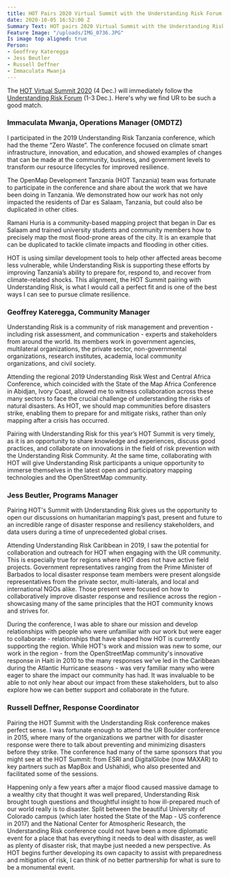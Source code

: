 ```yaml
---
title: HOT Pairs 2020 Virtual Summit with the Understanding Risk Forum 2020
date: 2020-10-05 16:52:00 Z
Summary Text: HOT pairs 2020 Virtual Summit with the Understanding Risk Forum 2020
Feature Image: "/uploads/IMG_0736.JPG"
Is image top aligned: true
Person:
- Geoffrey Kateregga
- Jess Beutler
- Russell Deffner
- Immaculata Mwanja
---
```


The [HOT Virtual Summit 2020](https://summit2020.hotosm.org/) (4 Dec.) will immediately follow the  [Understanding Risk Forum](https://understandrisk.org/event/ur2020_forum/) (1-3 Dec.). Here's why we find UR to be such a good match.

### Immaculata Mwanja, Operations Manager (OMDTZ)

I participated in the 2019 Understanding Risk Tanzania conference, which had the theme “Zero Waste”. The conference focused on climate smart infrastructure, innovation, and education, and  showed examples of changes that can be made at the community, business, and government levels to transform our resource lifecycles for improved resilience.

The OpenMap Development Tanzania (HOT Tanzania) team was fortunate to participate in the conference and share about the work that we have been doing in Tanzania. We demonstrated how our work has not only impacted the residents of Dar es Salaam, Tanzania, but could also be duplicated in other cities.

Ramani Huria is a community-based mapping project that began in Dar es Salaam and trained university students and community members how to precisely map the most flood-prone areas of the city. It is an example that can be duplicated to tackle climate impacts and flooding in other cities.

HOT is using similar development tools to help other affected areas become less vulnerable, while Understanding Risk is supporting these efforts by improving Tanzania’s ability to prepare for, respond to, and recover from climate-related shocks. This alignment, the HOT Summit pairing with Understanding Risk, is what I would call a perfect fit and is one of the best ways I can see to pursue climate resilience.

### Geoffrey Kateregga, Community Manager

Understanding Risk is a community of risk management and prevention - including risk assessment, and communication - experts and stakeholders from around the world. Its members  work in government agencies, multilateral organizations, the private sector, non-governmental organizations, research institutes, academia, local community organizations, and civil society.

Attending the regional 2019 Understanding Risk West and Central Africa Conference, which coincided with the  State of the Map Africa Conference in Abidjan, Ivory Coast, allowed me to witness collaboration across these many sectors to face the crucial challenge of understanding the risks of natural disasters. As HOT, we should map communities before disasters strike, enabling them to prepare for and mitigate risks, rather than only mapping after a crisis has occurred.

Pairing with Understanding Risk for this year’s HOT Summit is very timely, as it is an opportunity to share knowledge and experiences, discuss good practices, and collaborate on innovations in the field of risk prevention with the Understanding Risk Community. At the same time, collaborating with HOT will give Understanding Risk participants a unique opportunity to immerse themselves in the latest open and participatory mapping technologies and the OpenStreetMap community.

### Jess Beutler, Programs Manager

Pairing HOT's Summit with Understanding Risk gives us the opportunity to open our discussions on humanitarian mapping’s past, present and future to an incredible range of disaster response and resiliency stakeholders, and data users during a time of unprecedented global crises.

Attending Understanding Risk Caribbean in 2019, I saw the potential for collaboration and outreach for HOT when engaging with the UR community. This is especially true for regions where HOT does not have active field projects. Government representatives ranging from the Prime Minister of Barbados to local disaster response team members were present alongside representatives from the private sector, multi-laterals, and local and international NGOs alike. Those present were focused on how to collaboratively improve disaster response and resilience across the region - showcasing many of the same principles that the HOT community knows and strives for.

During the conference, I was able to share our mission and develop relationships with people who were unfamiliar with our work but were eager to collaborate - relationships that have shaped how HOT is currently supporting the region. While HOT's work and mission was new to some, our work in the region - from the OpenStreetMap community's innovative response in Haiti in 2010 to the many responses we've led in the Caribbean during the Atlantic Hurricane seasons - was very familiar many who were eager to share the impact our community has had. It was invaluable to be able to not only hear about our impact from these stakeholders, but to also explore how we can better support and collaborate in the future.

### Russell Deffner, Response Coordinator

Pairing the HOT Summit with the Understanding Risk conference makes perfect sense. I was fortunate enough to attend the UR Boulder conference in 2015, where many of the organizations we partner with for disaster response were there to talk about preventing and minimizing disasters before they strike. The conference had many of the same sponsors that you might see at the HOT Summit: from ESRI and DigitalGlobe (now MAXAR) to key partners such as MapBox and Ushahidi, who also presented and facilitated some of the sessions.

Happening only a few years after a major flood caused massive damage to a wealthy city that thought it was well prepared, Understanding Risk brought tough questions and thoughtful insight to how ill-prepared much of our world really is to disaster. Split between the beautiful University of Colorado campus (which later hosted the State of the Map - US conference in 2017) and the National Center for Atmospheric Research, the Understanding Risk conference could not have been a more diplomatic event for a place that has everything it needs to deal with disaster, as well as plenty of disaster risk, that maybe just needed a new perspective. As HOT begins further developing its own capacity to assist with preparedness and mitigation of risk, I can think of no better partnership for what is sure to be a monumental event.
